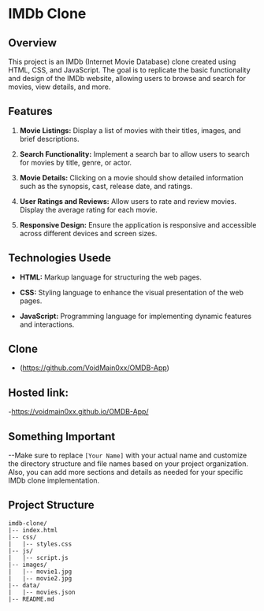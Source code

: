 # IMDb Clone

## Overview

This project is an IMDb (Internet Movie Database) clone created using HTML, CSS, and JavaScript. The goal is to replicate the basic functionality and design of the IMDb website, allowing users to browse and search for movies, view details, and more.

## Features

1. **Movie Listings:** Display a list of movies with their titles, images, and brief descriptions.

2. **Search Functionality:** Implement a search bar to allow users to search for movies by title, genre, or actor.

3. **Movie Details:** Clicking on a movie should show detailed information such as the synopsis, cast, release date, and ratings.

4. **User Ratings and Reviews:** Allow users to rate and review movies. Display the average rating for each movie.

5. **Responsive Design:** Ensure the application is responsive and accessible across different devices and screen sizes.

## Technologies Usede

- **HTML:** Markup language for structuring the web pages.
  
- **CSS:** Styling language to enhance the visual presentation of the web pages.

- **JavaScript:** Programming language for implementing dynamic features and interactions.

## Clone

- (https://github.com/VoidMain0xx/OMDB-App)

## Hosted link: 
-https://voidmain0xx.github.io/OMDB-App/


## Something Important


--Make sure to replace `[Your Name]` with your actual name and customize the directory structure and file names based on your project organization. Also, you can add more sections and details as needed for your specific IMDb clone implementation.


## Project Structure

```plaintext
imdb-clone/
|-- index.html
|-- css/
|   |-- styles.css
|-- js/
|   |-- script.js
|-- images/
|   |-- movie1.jpg
|   |-- movie2.jpg
|-- data/
|   |-- movies.json
|-- README.md


